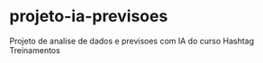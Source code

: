 # projeto-ia-previsoes
 Projeto de analise de dados e previsoes com IA do curso Hashtag Treinamentos
